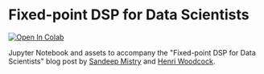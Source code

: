 # Fixed-point DSP for Data Scientists

[![Open In Colab](https://colab.research.google.com/assets/colab-badge.svg)](https://colab.research.google.com/github/sandeepmistry/fixed-point-dsp-for-data-scientists/blob/main/fixed_point_dsp_for_data_scientists.ipynb)

Jupyter Notebook and assets to accompany the "Fixed-point DSP for Data Scientists" blog post by [Sandeep Mistry](https://github.com/sandeepmistry) and [Henri Woodcock](https://github.com/henriwoodcock).
